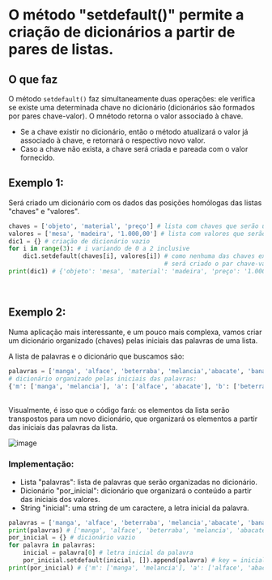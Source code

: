 # O método "setdefault()" permite a criação de dicionários a partir de pares de listas.

## O que faz
O método ```setdefault()``` faz simultaneamente duas operações: ele verifica se existe uma determinada chave no dicionário (dicionários são formados por pares chave-valor). O mnétodo retorna o valor associado à chave.<br/>
* Se a chave existir no dicionário, então o método atualizará o valor já associado à chave, e retornará o respectivo novo valor.<br/>
* Caso a chave não exista, a chave será criada e pareada com o valor fornecido.<br/>
## Exemplo 1:<br/>
Será criado um dicionário com os dados das posições homólogas das listas "chaves" e "valores".<br/> 
```python
chaves = ['objeto', 'material', 'preço'] # lista com chaves que serão usadas on dicionário
valores = ['mesa', 'madeira', '1.000,00'] # lista com valores que serão usados no dicionário
dic1 = {} # criação de dicionário vazio
for i in range(3): # i variando de 0 a 2 inclusive
    dic1.setdefault(chaves[i], valores[i]) # como nenhuma das chaves existe,
                                           # será criado o par chave-valor com os dados das posições homólogas das duas listas.
print(dic1) # {'objeto': 'mesa', 'material': 'madeira', 'preço': '1.000,00'}
```
<br/>

## Exemplo 2:<br/>
Numa aplicação mais interessante, e um pouco mais complexa, vamos criar um dicionário organizado (chaves) pelas iniciais das palavras de uma lista.<br/>

A lista de palavras e o dicionário que buscamos são:<br/>
```python
palavras = ['manga', 'alface', 'beterraba', 'melancia','abacate', 'banana']
# dicionário organizado pelas iniciais das palavras:
{'m': ['manga', 'melancia'], 'a': ['alface', 'abacate'], 'b': ['beterraba', 'banana']}
```
<br/>
Visualmente, é isso que o código fará: os elementos da lista serão transpostos para um novo dicionário, 
que organizará os elementos a partir das iniciais das palavras da lista.<br/>

![image](https://github.com/user-attachments/assets/bacee93f-8080-4ed8-a2a0-7f51a9686973)


### Implementação:<br/>
* Lista "palavras": lista de palavras que serão organizadas no dicionário.<br/>
* Dicionário "por_inicial": dicionário que organizará o conteúdo a partir das iniciais dos valores.<br/>
* String "inicial": uma string de um caractere, a letra inicial da palavra.<br/>

```python
palavras = ['manga', 'alface', 'beterraba', 'melancia','abacate', 'banana'] # lista original de palavras
print(palavras) # ['manga', 'alface', 'beterraba', 'melancia', 'abacate', 'banana']
por_inicial = {} # dicionário vazio
for palavra in palavras:
    inicial = palavra[0] # letra inicial da palavra
    por_inicial.setdefault(inicial, []).append(palavra) # key = inicial, value = lista de palavras com a inicial
print(por_inicial) # {'m': ['manga', 'melancia'], 'a': ['alface', 'abacate'], 'b': ['beterraba', 'banana']}
```
